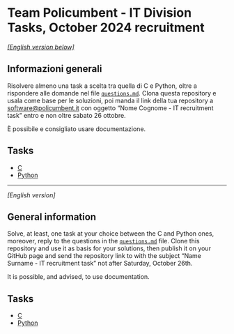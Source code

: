 # Team Policumbent - IT Division Tasks, October 2024 recruitment

[_[English version below]_](#general-information)

## Informazioni generali

Risolvere almeno una task a scelta tra quella di C e Python, oltre a rispondere
alle domande nel file [`questions.md`](./questions.md). Clona questa repository e usala come base
per le soluzioni, poi manda il link della tua repository a
software@policumbent.it con oggetto “Nome Cognome - IT recruitment task” entro e
non oltre sabato 26 ottobre.

È possibile e consigliato usare documentazione.

## Tasks

- [C](./c-task/README.md)
- [Python](./python-task/README.md)

---

_[English version]_

## General information

Solve, at least, one task at your choice between the C and Python ones,
moreover, reply to the questions in the [`questions.md`](./questions.md) file. Clone this
repository and use it as basis for your solutions, then publish it on your
GitHub page and send the repository link to with the subject “Name Surname - IT
recruitment task” not after Saturday, October 26th.

It is possible, and advised, to use documentation.

## Tasks

- [C](./c-task/README.md)
- [Python](./python-task/README.md)